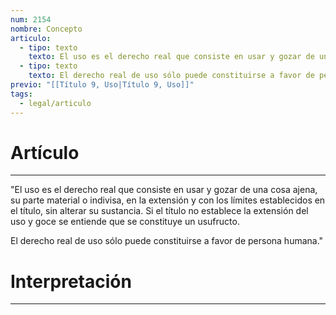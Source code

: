 ```yaml
---
num: 2154
nombre: Concepto
articulo:
  - tipo: texto
    texto: El uso es el derecho real que consiste en usar y gozar de una cosa ajena, su parte material o indivisa, en la extensión y con los límites establecidos en el título, sin alterar su sustancia. Si el título no establece la extensión del uso y goce se entiende que se constituye un usufructo.
  - tipo: texto
    texto: El derecho real de uso sólo puede constituirse a favor de persona humana.
previo: "[[Título 9, Uso|Título 9, Uso]]"
tags:
  - legal/articulo
---
```

# Artículo
---
"El uso es el derecho real que consiste en usar y gozar de una cosa ajena, su parte material o indivisa, en la extensión y con los límites establecidos en el título, sin alterar su sustancia. Si el título no establece la extensión del uso y goce se entiende que se constituye un usufructo.

El derecho real de uso sólo puede constituirse a favor de persona humana."

# Interpretación
---
